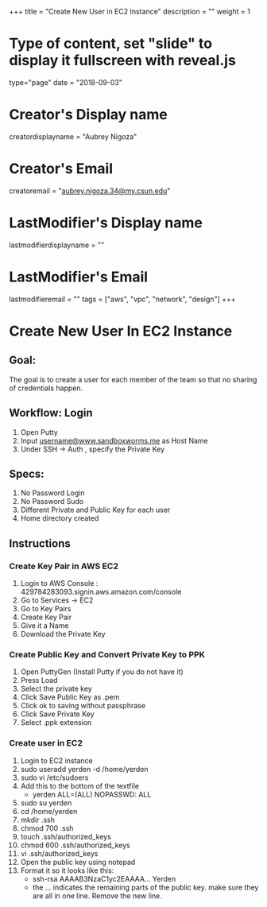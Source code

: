 +++
title = "Create New User in EC2 Instance"
description = ""
weight = 1
# Type of content, set "slide" to display it fullscreen with reveal.js
type="page"
date = "2018-09-03"
# Creator's Display name
creatordisplayname = "Aubrey Nigoza"
# Creator's Email
creatoremail = "aubrey.nigoza.34@my.csun.edu"
# LastModifier's Display name
lastmodifierdisplayname = ""
# LastModifier's Email
lastmodifieremail = ""
tags = ["aws", "vpc", "network", "design"]
+++
# **Create New User In EC2 Instance** #

## Goal: ##
The goal is to create a user for each member of the team so that no sharing of credentials happen. 

## Workflow: Login ##
1. Open Putty 
1. Input username@www.sandboxworms.me as Host Name
1. Under SSH -> Auth , specify the Private Key

## Specs: ##
1. No Password Login
2. No Password Sudo
3. Different Private and Public Key for each user
4. Home directory created

## Instructions ##
### Create Key Pair in AWS EC2 ###
1. Login to AWS Console : 429784283093.signin.aws.amazon.com/console
2. Go to Services -> EC2
3. Go to Key Pairs
4. Create Key Pair
5. Give it a Name
6. Download the Private Key

### Create Public Key and Convert Private Key to PPK ###
1. Open PuttyGen (Install Putty if you do not have it)
2. Press Load
3. Select the private key
4. Click Save Public Key as .pem
5. Click ok to saving without passphrase
6. Click Save Private Key
7. Select .ppk extension

### Create user in EC2  ###
1. Login to EC2 instance
2. sudo useradd yerden -d /home/yerden
3. sudo vi /etc/sudoers
4. Add this to the bottom of the textfile
	- yerden          ALL=(ALL)       NOPASSWD: ALL
5.  sudo su yerden
6.  cd /home/yerden
7.  mkdir .ssh
8.  chmod 700 .ssh
9.  touch .ssh/authorized_keys
10. chmod 600 .ssh/authorized_keys
11. vi .ssh/authorized_keys
12. Open the public key using notepad
13. Format it so it looks like this:
	- ssh-rsa AAAAB3NzaC1yc2EAAAA... Yerden
	- the ... indicates the remaining parts of the public key. make sure they are all in one line. Remove the new line. 



